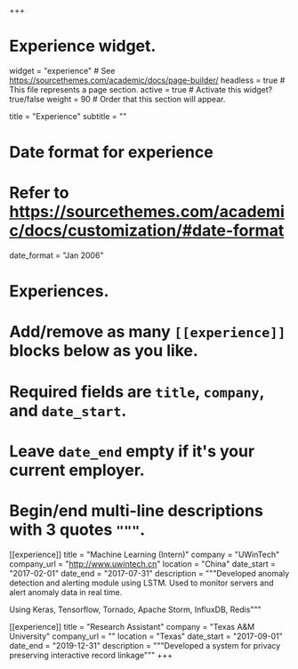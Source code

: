 +++
# Experience widget.
widget = "experience"  # See https://sourcethemes.com/academic/docs/page-builder/
headless = true  # This file represents a page section.
active = true  # Activate this widget? true/false
weight = 90  # Order that this section will appear.

title = "Experience"
subtitle = ""

# Date format for experience
#   Refer to https://sourcethemes.com/academic/docs/customization/#date-format
date_format = "Jan 2006"

# Experiences.
#   Add/remove as many `[[experience]]` blocks below as you like.
#   Required fields are `title`, `company`, and `date_start`.
#   Leave `date_end` empty if it's your current employer.
#   Begin/end multi-line descriptions with 3 quotes `"""`.
[[experience]]
  title = "Machine Learning (Intern)"
  company = "UWinTech"
  company_url = "http://www.uwintech.cn"
  location = "China"
  date_start = "2017-02-01"
  date_end = "2017-07-31"
  description = """Developed anomaly detection and alerting module using LSTM. Used to monitor servers and alert anomaly data in real time.

  Using Keras, Tensorflow, Tornado, Apache Storm, InfluxDB, Redis"""

[[experience]]
  title = "Research Assistant"
  company = "Texas A&M University"
  company_url = ""
  location = "Texas"
  date_start = "2017-09-01"
  date_end = "2019-12-31"
  description = """Developed a system for privacy preserving interactive record linkage"""
+++
